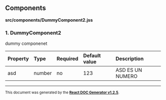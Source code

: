 Components
----------

**src/components/DummyComponent2.jss**

### 1. DummyComponent2

dummy componenet   




Property | Type | Required | Default value | Description
:--- | :--- | :--- | :--- | :---
asd|number|no|123|ASD ES UN NUMERO
-----

<sub>This document was generated by the <a href="https://github.com/marborkowski/react-doc-generator" target="_blank">**React DOC Generator v1.2.5**</a>.</sub>

